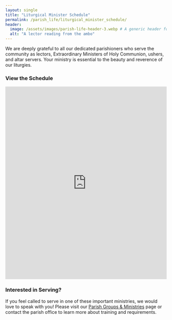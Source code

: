 ```yaml
---
layout: single
title: "Liturgical Minister Schedule"
permalink: /parish_life/liturgical_minister_schedule/
header:
  image: /assets/images/parish-life-header-3.webp # A generic header for this section
  alt: "A lector reading from the ambo"
---
```


We are deeply grateful to all our dedicated parishioners who serve the community as lectors, Extraordinary Ministers of Holy Communion, ushers, and altar servers. Your ministry is essential to the beauty and reverence of our liturgies.

### View the Schedule

<iframe src="https://drive.google.com/embeddedfolderview?id=16uCIrHKy0HkKtUEv0ODGAKdepn_sDAIi#list" style="width:100%; height:600px; border:0;"></iframe>


### Interested in Serving?
If you feel called to serve in one of these important ministries, we would love to speak with you! Please visit our [Parish Groups & Ministries](/formation/parish-groups/) page or contact the parish office to learn more about training and requirements.
